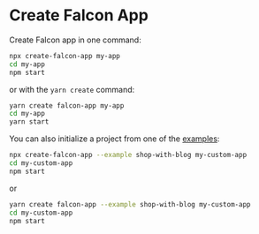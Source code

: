 # Create Falcon App

Create Falcon app in one command:

```bash
npx create-falcon-app my-app
cd my-app
npm start
```

or with the `yarn create` command:

```bash
yarn create falcon-app my-app
cd my-app
yarn start
```

You can also initialize a project from one of the [examples](./../../examples):

```bash
npx create-falcon-app --example shop-with-blog my-custom-app
cd my-custom-app
npm start
```

or

```bash
yarn create falcon-app --example shop-with-blog my-custom-app
cd my-custom-app
npm start
```